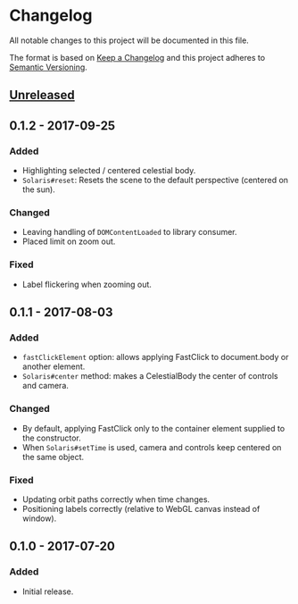 # Changelog
All notable changes to this project will be documented in this file.

The format is based on [Keep a Changelog](http://keepachangelog.com/en/1.0.0/)
and this project adheres to [Semantic Versioning](http://semver.org/spec/v2.0.0.html).

## [Unreleased]

## 0.1.2 - 2017-09-25
### Added
- Highlighting selected / centered celestial body.
- `Solaris#reset`: Resets the scene to the default perspective (centered on the sun).

### Changed
- Leaving handling of `DOMContentLoaded` to library consumer.
- Placed limit on zoom out.

### Fixed
- Label flickering when zooming out.

## 0.1.1 - 2017-08-03
### Added
- `fastClickElement` option: allows applying FastClick to document.body or another element.
- `Solaris#center` method: makes a CelestialBody the center of controls and camera.

### Changed
- By default, applying FastClick only to the container element supplied to the constructor.
- When `Solaris#setTime` is used, camera and controls keep centered on the same object.

### Fixed
- Updating orbit paths correctly when time changes.
- Positioning labels correctly (relative to WebGL canvas instead of window).

## 0.1.0 - 2017-07-20
### Added
- Initial release.

[Unreleased]: https://github.com/skepticalimagination/solaris-js/compare/v0.1.2...HEAD
[0.1.2]: https://github.com/skepticalimagination/solaris-js/compare/v0.1.1...v0.1.2
[0.1.1]: https://github.com/skepticalimagination/solaris-js/compare/v0.1.0...v0.1.1
